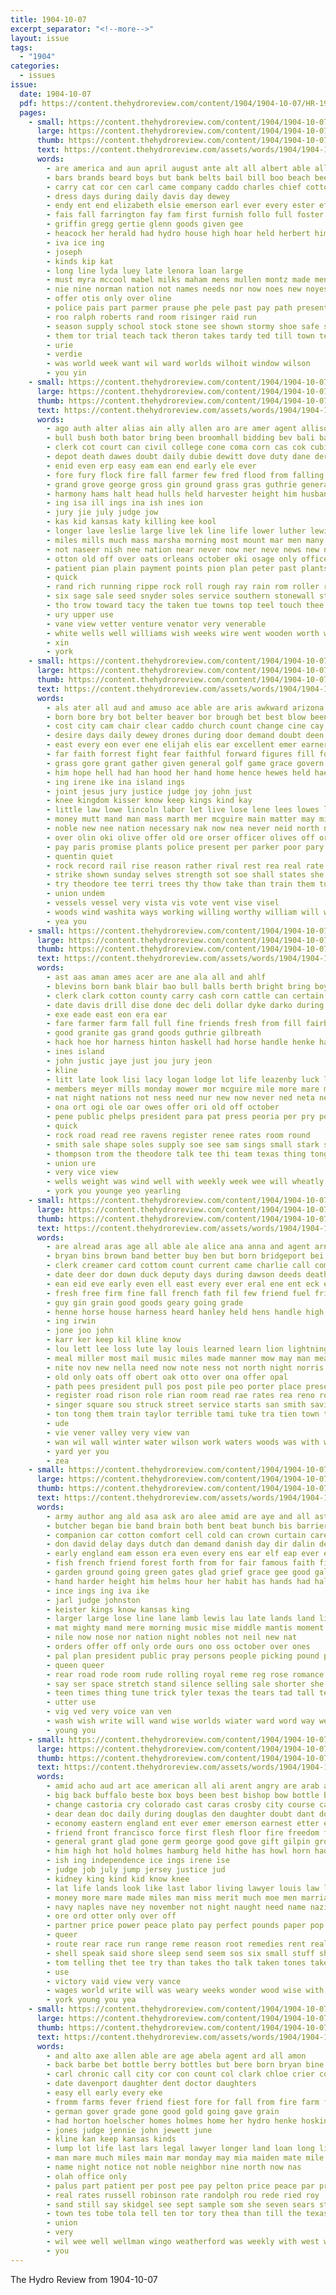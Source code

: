 ```yaml
---
title: 1904-10-07
excerpt_separator: "<!--more-->"
layout: issue
tags:
  - "1904"
categories:
  - issues
issue:
  date: 1904-10-07
  pdf: https://content.thehydroreview.com/content/1904/1904-10-07/HR-1904-10-07.pdf
  pages:
    - small: https://content.thehydroreview.com/content/1904/1904-10-07/small/HR-1904-10-07-01.jpg
      large: https://content.thehydroreview.com/content/1904/1904-10-07/large/HR-1904-10-07-01.jpg
      thumb: https://content.thehydroreview.com/content/1904/1904-10-07/thumbnails/HR-1904-10-07-01.jpg
      text: https://content.thehydroreview.com/assets/words/1904/1904-10-07/HR-1904-10-07-01.txt
      words:
        - are america and aun april august ante alt all albert able allen aid ackey ater asa app ale
        - bars brands beard boys but bank belts bail bill boo beach been boots bros business best bond burt
        - carry cat cor cen carl came company caddo charles chief cotton city call county calico class clas
        - dress days during daily davis day dewey
        - endy ent end elizabeth elsie emerson earl ever every ester effie ean
        - fais fall farrington fay fam first furnish follo full foster for felton friday farmer fair
        - griffin gregg gertie glenn goods given gee
        - heacock her herald had hydro house high hoar held herbert him hermes has holiday hertz hames
        - iva ice ing
        - joseph
        - kinds kip kat
        - long line lyda luey late lenora loan large
        - must myra mccool mabel milks maham mens mullen montz made men maslin mackey much morgan mari man money
        - nie nine norman nation not names needs nor now noes new noyes
        - offer otis only over oline
        - police pais part parmer prause phe pele past pay path present poli prince per peer
        - roo ralph roberts rand room risinger raid run
        - season supply school stock stone see shown stormy shoe safe september star state she saa standard sept sas store suits schools stand sass sime
        - them tor trial teach tack theron takes tardy ted till town teacher the
        - urie
        - verdie
        - was world week want wil ward worlds wilhoit window wilson
        - you yin
    - small: https://content.thehydroreview.com/content/1904/1904-10-07/small/HR-1904-10-07-02.jpg
      large: https://content.thehydroreview.com/content/1904/1904-10-07/large/HR-1904-10-07-02.jpg
      thumb: https://content.thehydroreview.com/content/1904/1904-10-07/thumbnails/HR-1904-10-07-02.jpg
      text: https://content.thehydroreview.com/assets/words/1904/1904-10-07/HR-1904-10-07-02.txt
      words:
        - ago auth alter alias ain ally allen aro are amer agent allison aid all acres arkansas anas aso ary and
        - bull bush both bator bring been broomhall bidding bev bali band better back bear bis brief broom bottom begin best body bonus buy bel bly bulling bridges board boll belay beery bay but bound bushe bas bie ball bond bolls bro bridge big business
        - clerk cot court can civil college cone coma corn cas cok cubic calm county congress cable call claude come company chelsea creek child came cor cotton council chi contes cast city content charles counter course cover con crater cane cate colorado croy comes
        - depot death dawes doubt daily dubie dewitt dove duty dane derry down done day during dei dian demand days doing denver deal dewey dad director degree
        - enid even erp easy eam ean end early ele ever
        - fore fury flock fire fall farmer few fred flood from falling fort first frisbie fields former fair felt forty fight fina fuel found fail forget friday far field frank fand full free fain french furnish fete farm frisco fran fast fly for
        - grand grove george gross gin ground grass gras guthrie general given governor gave gor gas good goud grain
        - harmony hams halt head hulls held harvester height him husband hae heart hoar homa hot heen harvey hag heath hold herman hing homes hundred has harmon had hudson hove hydro harvest home hen her hatchet hew henry
        - ing isa ill ings ina ish ines ion
        - jury jie july judge jow
        - kas kid kansas katy killing kee kool
        - longer lave leslie large live lek line life lower luther lewis losing late leaders less law left land let lucid louis little leader lust long look lava light low loose lato lose labor lately last
        - miles mills much mass marsha morning most mount mar men many mines more meter mail mon malling mcalester money monday mary meal manny moment made market mite minors man mate maker mans may matter mile
        - not naseer nish nee nation near never now ner neve news new nearing nations nor ness neary nat night need
        - otton old off over oats orleans october oki osage only office otter orm
        - patient pian plain payment points pion plan peter past plants pass person people price propes payne pas pipe prime pullman parker prior pleasant pond present persona public pro pay point pee phelps pie pad promise pulse place poor plenty poss picking private paras power peat per
        - quick
        - rand rich running rippe rock roll rough ray rain rom roller rains river ris road renew rail rot roger rate range rockwood raw
        - six sage sale seed snyder soles service southern stonewall stores south september stall see settle steers sen special seven sible shoenfelt stack store sos state sow sweet side such stocks staes seis senior standing stock steel senator seems spare sank soon span sacks stones santa said sary school she supply states straight stance selling street second short seu sales strength struck stand
        - tho trow toward tacy the taken tue towns top teel touch thee then treas thousand temple tom tex tribe talmage trom ten town tate tailor ties tise thy theodore tie ton timbers than tae track tas tak them talk take
        - ury upper use
        - vane view vetter venture venator very venerable
        - white wells well williams wish weeks wire went wooden worth way weit wellman week worcester was wisdom why washington war west wages wide watson weather wall william works wheat wilt webster worlds wan while woods work wit walter will wil wife with willis wires water weight want worm wal
        - xin
        - york
    - small: https://content.thehydroreview.com/content/1904/1904-10-07/small/HR-1904-10-07-03.jpg
      large: https://content.thehydroreview.com/content/1904/1904-10-07/large/HR-1904-10-07-03.jpg
      thumb: https://content.thehydroreview.com/content/1904/1904-10-07/thumbnails/HR-1904-10-07-03.jpg
      text: https://content.thehydroreview.com/assets/words/1904/1904-10-07/HR-1904-10-07-03.txt
      words:
        - als ater all aud and amuso ace able are aris awkward arizona ask ally aller austria ard alton ani aver asia ago ata aro anderson aid agate american
        - born bore bry bot belter beaver bor brough bet best blow been blaine begin bean bis bluff bible brew babi bitter brought bro better ber began ball bring big borrow board bodily bas back both but bill backers bird brief bailey
        - cost city cam chair clear caddo church count change cine cay cheater child crea colonel cross comes comanche character chamber chop cleveland call cape custer citizen chief can caine cratic congress cast county clas colt case cording cook chandler come content christ crease comfort canon court car cant cage common courts con carpenter
        - desire days daily dewey drones during door demand doubt deen deeds dad delay deep day down divers does dulin dog demo dunn dean done date
        - east every eon ever ene elijah elis ear excellent emer earner end else english england ead ent elisha
        - far faith forrest fight fear faithful forward figures fill for fuel fallen full frank foy fare first favor fand fone fewer fond friend fix found forget from field fon few
        - grass gore grant gather given general golf game grace govern granite guthrie gave goodness good giant gressman greece greer ground green
        - him hope hell had han hood her hand home hence hewes held hae high has halls human house hundred how hamilton holy hour hastings husband homa hast henderson
        - ing irene ike ina island ings
        - joint jesus jury justice judge joy john just
        - knee kingdom kisser know keep kings kind kay
        - little law lowe lincoln labor let live lose lene lees lowes leader lows lin lack luke lawyer los lies lis loosen light loving long longer louis last legal litle loss lot lines levi land life leland later lamp lightning love laws like lie lately line left logan lata london lord loft lon
        - money mutt mand man mass marth mer mcguire main matter may miles many mir mexico mose mines more mere math made mish mess members must most means mathews much meguire manche men music mission
        - noble new nee nation necessary nak now nea never neid north nooney neighbors niblack note nine nations ney nor not
        - over olin oki olive offer old ore orser officer olives off ora office only ones oss oni
        - pay paris promise plants police present per parker poor pary pesto pour peo penter park port pald payne pass pure pleasure pasos part prophet pople pro public power people pot pond
        - quentin quiet
        - rock record rail rise reason rather rival rest rea real rate robbers read rot reasons roy roos romans ray ready road roosevelt rates
        - strike shown sunday selves strength sot soe shall states she shows strong seems son supply say save seed six story soo start study still sac stand street seki somerville set senator see saving state sich small saint syria said sweet soon subject seen service serene stump selling summons sense seat stafford show school servant sons samuel surface side such sage sible
        - try theodore tee terri trees thy thow take than train them tum towns toward tha tory tse ton tine telling truly tie toe ties tork times ted trip tia the then thomas torrent tae tad tite too thing theo thom telle thou tol tatar toy tey tate testa turns texas tribe tala thee tell taken tho tow test
        - union undem
        - vessels vessel very vista vis vote vent vise visel
        - woods wind washita ways working willing worthy william will weeks was way with wild work water wall wil wish waters wert went world while wait wither works western walk word want winter well woodward
        - yea you
    - small: https://content.thehydroreview.com/content/1904/1904-10-07/small/HR-1904-10-07-04.jpg
      large: https://content.thehydroreview.com/content/1904/1904-10-07/large/HR-1904-10-07-04.jpg
      thumb: https://content.thehydroreview.com/content/1904/1904-10-07/thumbnails/HR-1904-10-07-04.jpg
      text: https://content.thehydroreview.com/assets/words/1904/1904-10-07/HR-1904-10-07-04.txt
      words:
        - ast aas aman ames acer are ane ala all and ahlf
        - blevins born bank blair bao bull balls berth bright bring boys best bani black base bonds bird bridge bertz billingsly bless but back
        - clerk clark cotton county carry cash corn cattle can certain church che charles cashier credit capi cheer congress clarence chu come cor class
        - date davis drill dise done dec deli dollar dyke darko during deeg darren
        - exe eade east eon era ear
        - fare farmer farm fall full fine friends fresh from fill fairbanks flood for first face famous folks
        - good granite gas grand goods guthrie gilbreath
        - hack hoe hor harness hinton haskell had horse handle henke hainline hydro how hest hon has house hereford
        - ines island
        - john justic jaye just jou jury jeon
        - kline
        - litt late look lisi lacy logan lodge lot life leazenby luck line long ley les land like lust
        - members meyer mills monday mower mor mcguire mile more mare music matter mathis milch man marillo miles mania mew mules malcome
        - nat night nations not ness need nur new now never ned neta neat
        - ona ort ogi ole oar owes offer ori old off october
        - pene public phelps president para pat press peoria per pry pow phi poor pata pick points patent past pope pie phe pluss
        - quick
        - rock road read ree ravens register renee rates room round
        - smith sale shape soles supply soe see sam sings small stark sick sera state sone sie span senn steers spring sees she sing south stock second smiles sorrel sic sheriff standard seus sire
        - thompson trom the theodore talk tee thi team texas thing tongue timony toto tor tia train thrush ton tao tes tae trip trial them treat town than
        - union ure
        - very vice view
        - wells weight was wind well with weekly week wee will wheatly wisdom wife wood wellman want weeks wheat weather wince
        - york you younge yeo yearling
    - small: https://content.thehydroreview.com/content/1904/1904-10-07/small/HR-1904-10-07-05.jpg
      large: https://content.thehydroreview.com/content/1904/1904-10-07/large/HR-1904-10-07-05.jpg
      thumb: https://content.thehydroreview.com/content/1904/1904-10-07/thumbnails/HR-1904-10-07-05.jpg
      text: https://content.thehydroreview.com/assets/words/1904/1904-10-07/HR-1904-10-07-05.txt
      words:
        - are alread aras age all able ale alice ana anna and agent arnold ace acres ago assis alf aba ason
        - bryan bins brown band better buy ben but born bridgeport bei bare best bonebrake business bele big bank beard been buggy back bottles bein bridge bertz beach banks bottom beto bros
        - clerk creamer card cottom count current came charlie call comas class cottonwood colo cashier carnival cash cos company corn corse car can cotton city cole church county course
        - date deer dor down duck deputy days during dawson deeds death
        - ean eid eve early even ell east every ever eral ene ent eck eom elm eastern elmer
        - fresh free firm fine fall french fath fil few friend fuel friday frank first frisco full for farm fair fruit farms fever from flood force ferguson
        - guy gin grain good goods geary going grade
        - henne horse house harness heard hanley held hens handle high homes hand had hardware hyde harry hee has home head hoe hes hydro
        - ing irwin
        - jone joo john
        - karr ker keep kil kline know
        - lou lett lee loss lute lay louis learned learn lion lightning look list left lowen line little long last
        - meal miller most mail music miles made manner mow may man meals many morning more miss market morn myers matter money monday men main morris marsha
        - nite nov new nella need now note ness not north night norris nea near
        - old only oats off obert oak otto over ona offer opal
        - path pees president pull pos post pile peo porter place present pay people piety pum pratt pallman private patron past price pitt prisco plan
        - register road rison role rian room read rae rates rea reno roe ran river race ris running
        - singer square sou struck street service starts san smith saving side strong such she school sible sane short sic schlessinger spring snyder sunday supply stebbins sunda seed shape sante sale swim storm sand show stores share sue sawa send single south shoe sick saturday soc saw store
        - ton tong them train taylor terrible tami tuke tra tien town tie track timber thing the tree title tyler
        - ude
        - vie vener valley very view van
        - wan wil wall winter water wilson work waters woods was with winkle wes wild weight want world west wheat week wider will watch well went worlds winters wagon way
        - yard yer you
        - zea
    - small: https://content.thehydroreview.com/content/1904/1904-10-07/small/HR-1904-10-07-06.jpg
      large: https://content.thehydroreview.com/content/1904/1904-10-07/large/HR-1904-10-07-06.jpg
      thumb: https://content.thehydroreview.com/content/1904/1904-10-07/thumbnails/HR-1904-10-07-06.jpg
      text: https://content.thehydroreview.com/assets/words/1904/1904-10-07/HR-1904-10-07-06.txt
      words:
        - army author ang ald asa ask aro alee amid are aye and all ast age
        - butcher began bie band brain both bent beat bunch bis barrier back business beggs but break barren binder board brewer burn brand been blood ber best bees burt boston battle box betters
        - companion car cotton comfort cell cold can crown curtain care come chet cure cases coast cor case canute conquest city columbus castle came cost college certain
        - don david delay days dutch dan demand danish day dir dalin death december der dies door dam dod drew dor die deed down dollar denmark diamond
        - early england eam esson era even every ens ear elf eap ever end
        - fish french friend forest forth from for fair famous faith fine fell fortune fight full first favorite fore found flo foster face free fire fort filter fellow few fingers friends
        - garden ground going green gates glad grief grace gee good gal guard goes given govern governor getting gone
        - hand harder height him helms hour her habit has hands had half home hichborn hartman heath herald how hatch heaven human howl hundred heart head hold held hood hera
        - ince ings ing iva ike
        - jarl judge johnston
        - keister kings know kansas king
        - larger large lose line lane lamb lewis lau late lands land ling life left lord last less leather lease lucky laughter love living london lie lady live little let like lars look lon
        - mat mighty mand mere morning music mise middle mantis moment mcswain manner more much mow might market many may man mala ming money made mine
        - nile now nose nor nation night nobles not neil new nat
        - orders offer off only orde ours ono oss october over ones
        - pal plan president public pray persons people picking pound par perna parle pro parlor polk
        - queen queer
        - rear road rode room rude rolling royal reme reg rose romance rays ross rest rood raber rising ready rub rhodes rison
        - say ser space stretch stand silence selling sale shorter she see speech seats stamps saw shoulders seem such sell school steamer son stands still spark starch snow sease storm stock single second sharp sine seen struck study sing spring shed seek strang states self stream said smoke sugar service sad street snyder shall
        - teen times thing tune trick tyler texas the tears tad tall tess tell tex turn them thrall tom tack test tha ton than toward take thad too thi tiny then trickle
        - utter use
        - vig ved very voice van ven
        - wash wish write will wand wise worlds wiater ward word way went white weight whitby work well wife welcome whaling walls worth wark water while ways wit watling with wisdom was
        - young you
    - small: https://content.thehydroreview.com/content/1904/1904-10-07/small/HR-1904-10-07-07.jpg
      large: https://content.thehydroreview.com/content/1904/1904-10-07/large/HR-1904-10-07-07.jpg
      thumb: https://content.thehydroreview.com/content/1904/1904-10-07/thumbnails/HR-1904-10-07-07.jpg
      text: https://content.thehydroreview.com/assets/words/1904/1904-10-07/HR-1904-10-07-07.txt
      words:
        - amid acho aud art ace american all ali arent angry are arab aberdeen ago and aro atty age abe
        - big back buffalo beste box boys been best bishop bow bottle band burden business backs began bon beck better bottles but boy bach bos bas buy brought bureau bis belong bull
        - change castoria cry colorado cast caras crosby city course cairo cases character came court canal cape cease cardinal cure cost credit compo cratic call chariton cera cash con come cold col coe case care can clear county
        - dear dean doc daily during douglas den daughter doubt dant doing driver door dim demo does din days done down day dodds death dingley
        - economy eastern england ent ever emer emerson earnest etter ela english edu every east
        - friend front francisco force first flesh floor fire freedom france few french free from felt factor fails friends found favor franklin fell firm for far fine fair
        - general grant glad gone germ george good gove gift gilpin ground genevieve gentleman gow gold given gave gout
        - him high hot hold holmes hamburg held hithe has howl horn had hay hour husband hera her heap hunts hard hug hier hundred herbert health house heen hayn
        - ish ing independence ice ings irene ise
        - judge job july jump jersey justice jud
        - kidney king kind kid know knee
        - lat life lands look like last labor living lawyer louis law london letter light lynn little less love lesson lows lot lightning larger large list lydia learn let lester long laundry
        - money more mare made miles man miss merit much moe men marriage most many mas mont must mention main mexican mass mckinley magi mount mere mexico mus med merchant
        - navy naples nave ney november not night naught need name nazir ner nine now new never nellie nese nat
        - ore ord otter only over off
        - partner price power peace plato pay perfect pounds paper pop pole pleasure peaks public picking pani police pro patter points pair process pow pald pound pon policy prophet peak parker pinkham place per proper pot people pas pest pattee prom past president paris panama pretty poor person
        - queer
        - route rear race run range reme reason root remedies rent real rot room read rise rates
        - shell speak said shore sleep send seem sos six small stuff sheik states solomons spencer short supply strong street sour severe sept she san skerrett saw shoe starch set sadat son strain standard sho stone savannah state swann sol subject sot say such siders sali sino sick stores
        - tom telling thet tee try than takes tho talk taken tones take tongue tips texas them the ties table tune tittle toll tie too times town then
        - use
        - victory vaid view very vance
        - wages world write will was weary weeks wonder wood wise with while wires well warning word water why working warren war west worlds wil wish wagon washington wife work weather
        - york young you yea
    - small: https://content.thehydroreview.com/content/1904/1904-10-07/small/HR-1904-10-07-08.jpg
      large: https://content.thehydroreview.com/content/1904/1904-10-07/large/HR-1904-10-07-08.jpg
      thumb: https://content.thehydroreview.com/content/1904/1904-10-07/thumbnails/HR-1904-10-07-08.jpg
      text: https://content.thehydroreview.com/assets/words/1904/1904-10-07/HR-1904-10-07-08.txt
      words:
        - and alto axe allen able are age abela agent ard all amon
        - back barbe bet bottle berry bottles but bere born bryan bine best buy been brothers bull breeding
        - carl chronic call city cor con count col clark chloe crier come care clint cold cough
        - date davenport daughter dent doctor daughters
        - easy ell early every eke
        - fromm farms fever friend fiest fore for fall from fire farm first fair fife
        - german gover grade gone good gold going gave grain
        - had horton hoelscher homes holmes home her hydro henke hoskins hee has
        - jones judge jennie john jewett june
        - kline kan keep kansas kinds
        - lump lot life last lars legal lawyer longer land loan long lit low
        - man mare much miles main mar monday may mia maiden mate mile made
        - name night notice not noble neighbor nine north now nas
        - olah office only
        - palus part patient per post pee pay pelton price peace par present priday points place
        - real rates russell robinson rate randolph rou rede ried roy
        - sand still say skidgel see sept sample som she seven sears strain scale sole severe sion sire sei store spock shadow standard sis stops schaffer side shawnee sone sims sleep surgeon sale sell snow
        - town tes tobe tola tell ten tor tory thea than till the texas
        - union
        - very
        - wil wee well wellman wingo weatherford was weekly with west work write will week winter wheat want wife wilf
        - you
---
```


The Hydro Review from 1904-10-07

<!--more-->

